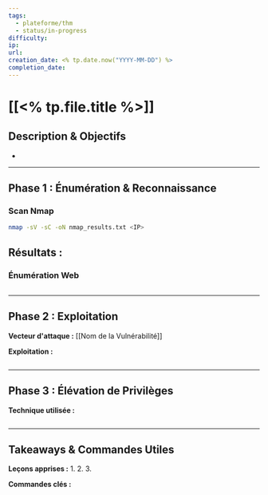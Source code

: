```yaml
---
tags:
  - plateforme/thm
  - status/in-progress
difficulty:
ip:
url:
creation_date: <% tp.date.now("YYYY-MM-DD") %>
completion_date:
---
```

# [[<% tp.file.title %>]]

##  Description & Objectifs
- 

---

##  Phase 1 : Énumération & Reconnaissance

###  Scan Nmap
```bash
nmap -sV -sC -oN nmap_results.txt <IP>
```

**Résultats :**
- 

###  Énumération Web
```bash

```

---

##  Phase 2 : Exploitation

**Vecteur d'attaque :** [[Nom de la Vulnérabilité]]

**Exploitation :**
```bash

```

---

##  Phase 3 : Élévation de Privilèges

**Technique utilisée :**

```bash

```

---

##  Takeaways & Commandes Utiles

**Leçons apprises :**
1. 
2. 
3. 

**Commandes clés :**
```bash

```
